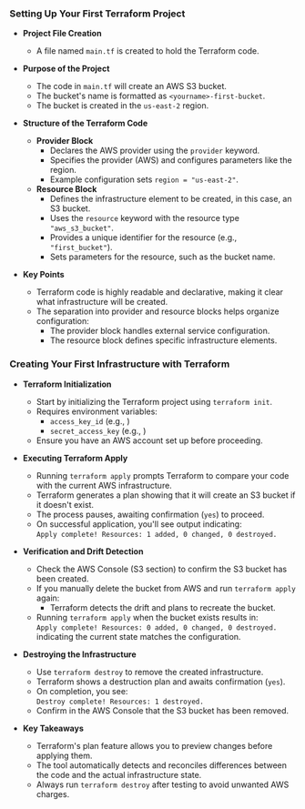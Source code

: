 ### Setting Up Your First Terraform Project

- **Project File Creation**

  - A file named `main.tf` is created to hold the Terraform code.

- **Purpose of the Project**

  - The code in `main.tf` will create an AWS S3 bucket.
  - The bucket's name is formatted as `<yourname>-first-bucket`.
  - The bucket is created in the `us-east-2` region.

- **Structure of the Terraform Code**

  - **Provider Block**
    - Declares the AWS provider using the `provider` keyword.
    - Specifies the provider (AWS) and configures parameters like the region.
    - Example configuration sets `region = "us-east-2"`.
  - **Resource Block**
    - Defines the infrastructure element to be created, in this case, an S3 bucket.
    - Uses the `resource` keyword with the resource type `"aws_s3_bucket"`.
    - Provides a unique identifier for the resource (e.g., `"first_bucket"`).
    - Sets parameters for the resource, such as the bucket name.

- **Key Points**

  - Terraform code is highly readable and declarative, making it clear what infrastructure will be created.
  - The separation into provider and resource blocks helps organize configuration:
    - The provider block handles external service configuration.
    - The resource block defines specific infrastructure elements.

### Creating Your First Infrastructure with Terraform

- **Terraform Initialization**

  - Start by initializing the Terraform project using `terraform init`.
  - Requires environment variables:
    - `access_key_id` (e.g., )
    - `secret_access_key` (e.g., )
  - Ensure you have an AWS account set up before proceeding.

- **Executing Terraform Apply**

  - Running `terraform apply` prompts Terraform to compare your code with the current AWS infrastructure.
  - Terraform generates a plan showing that it will create an S3 bucket if it doesn't exist.
  - The process pauses, awaiting confirmation (`yes`) to proceed.
  - On successful application, you'll see output indicating:\
    `Apply complete! Resources: 1 added, 0 changed, 0 destroyed.`

- **Verification and Drift Detection**

  - Check the AWS Console (S3 section) to confirm the S3 bucket has been created.
  - If you manually delete the bucket from AWS and run `terraform apply` again:
    - Terraform detects the drift and plans to recreate the bucket.
  - Running `terraform apply` when the bucket exists results in:\
    `Apply complete! Resources: 0 added, 0 changed, 0 destroyed.`\
    indicating the current state matches the configuration.

- **Destroying the Infrastructure**

  - Use `terraform destroy` to remove the created infrastructure.
  - Terraform shows a destruction plan and awaits confirmation (`yes`).
  - On completion, you see:\
    `Destroy complete! Resources: 1 destroyed.`
  - Confirm in the AWS Console that the S3 bucket has been removed.

- **Key Takeaways**

  - Terraform's plan feature allows you to preview changes before applying them.
  - The tool automatically detects and reconciles differences between the code and the actual infrastructure state.
  - Always run `terraform destroy` after testing to avoid unwanted AWS charges.
